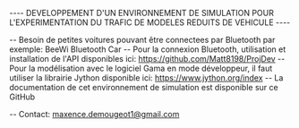 ---- DEVELOPPEMENT D'UN ENVIRONNEMENT DE SIMULATION POUR L'EXPERIMENTATION DU TRAFIC DE MODELES REDUITS DE VEHICULE ----

-- Besoin de petites voitures pouvant être connectees par Bluetooth par exemple: BeeWi Bluetooth Car
-- Pour la connexion Bluetooth, utilisation et installation de l'API disponibles ici: https://github.com/Matt8198/ProjDev
-- Pour la modélisation avec le logiciel Gama en mode développeur, il faut utiliser la librairie Jython disponible ici: https://www.jython.org/index
-- La documentation de cet environnement de simulation est disponible sur ce GitHub

-- Contact: maxence.demougeot1@gmail.com

